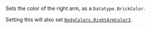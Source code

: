 Sets the color of the right arm, as a `Datatype.BrickColor`.

Setting this will also set [`BodyColors.RightArmColor3`](https://create.roblox.com/docs/reference/engine/classes/BodyColors#RightArmColor3).